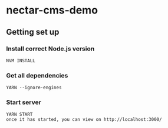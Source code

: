 # nectar-cms-demo

## Getting set up

### Install correct Node.js version

```
NVM INSTALL
```

### Get all dependencies

```
YARN --ignore-engines
```

### Start server

```
YARN START
once it has started, you can view on http://localhost:3000/
```
